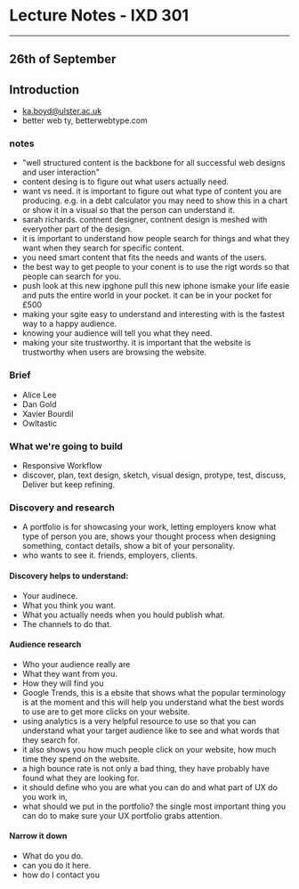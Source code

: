 # Lecture Notes - IXD 301

___

## 26th of September

## Introduction

- ka.boyd@ulster.ac.uk
- better web ty, betterwebtype.com 


### notes
- "well structured content is the backbone for all successful web designs and user interaction"
- content desing is to figure out what users actually need.
- want vs need. it is important to figure out what type of content you are producing. e.g. in a debt calculator you may need to show this in a chart or show it in a visual so that the person can understand it.
- sarah richards. contnent designer, contnent design is meshed with everyother part of the design.
- it is important to understand how people search for things and what they want when they search for specific content.
- you need smart content that fits the needs and wants of the users.
- the best way to get people to your conent is to use the rigt words so that people can search for you.
- push look at this new ipghone pull this new iphone ismake your life easie and puts the entire world in your pocket. it can be in your pocket for £500 
- making your sgite easy to understand and interesting with is the fastest way to a happy audience.
- knowing your audience will tell you what they need. 
- making your site trustworthy. it is important that the website is trustworthy when users are browsing the website.

### Brief 
- Alice Lee 
- Dan Gold
- Xavier Bourdil
- Owltastic

### What we're going to build
- Responsive Workflow
- discover, plan, text design, sketch, visual design, protype, test, discuss, Deliver but keep refining.

### Discovery and research
- A portfolio is for showcasing your work, letting employers know what type of person you are, shows your thought process when designing something, contact details, show a bit of your personality.
- who wants to see it. friends, employers, clients.

#### Discovery helps to understand:
- Your audinece.
- What you think you want. 
- What you actually needs when you hould publish what.
- The channels to do that.

#### Audience research
- Who your audience really are 
- What they want from you.
- How they will find you
- Google Trends, this is a ebsite that shows what the popular terminology is at the moment and this will help you understand what the best words to use are to get more clicks on your website.
- using analytics is a very helpful resource to use so that you can understand what your target audience like to see and what words that they search for.
- it also shows you how much people click on your website, how much time they spend on the website.
- a high bounce rate is not only a bad thing, they have probably have found what they are looking for. 
- it should define who you are what you can do and what part of UX do you work in,
- what should we put in the portfolio? the single most important thing you can do to make sure your UX portfolio grabs attention.

#### Narrow it down 
- What do you do.
- can you do it here.
- how do I contact you